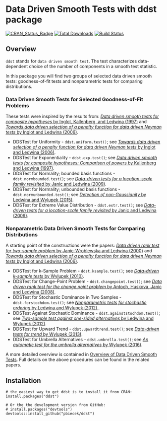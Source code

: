 # Data Driven Smooth Tests with ddst package

[![CRAN_Status_Badge](http://www.r-pkg.org/badges/version/ddst)](http://cran.r-project.org/web/packages/ddst)
[![Total Downloads](http://cranlogs.r-pkg.org/badges/grand-total/ddst?color=orange)](http://cranlogs.r-pkg.org/badges/grand-total/ddst)
[![Build Status](https://api.travis-ci.org/pbiecek/ddst.png)](https://travis-ci.org/pbiecek/ddst)

## Overview

`ddst` stands for `data driven smooth test`. The test characterizes data-dependent choice of the number of components in a smooth test statistic.

In this package you will find two groups of selected data driven smooth tests: goodness-of-fit tests and nonparametric tests for comparing distributions.
    
### Data Driven Smooth Tests for Selected Goodness-of-Fit Problems

These tests were inspired by the results from: [*Data driven smooth tests for composite hypotheses* by Inglot, Kallenberg, and Ledwina (1997)](https://projecteuclid.org/euclid.aos/1069362746) and [*Towards data driven selection of a penalty function for data driven Neyman tests* by Inglot and Ledwina (2006)](https://www.sciencedirect.com/science/article/pii/S0024379505005082).


* DDSTest for Uniformity - `ddst.uniform.test()`; see [*Towards data driven selection of a penalty function for data driven Neyman tests* by Inglot and Ledwina (2006)](https://www.sciencedirect.com/science/article/pii/S0024379505005082).
* DDSTest for Exponentiality - `ddst.exp.test()`; see [*Data driven smooth tests for composite hypotheses: Comparison of powers* by Kallenberg and Ledwina (1997)](https://www.tandfonline.com/doi/abs/10.1080/00949659708811850).
* DDSTest for Normality; bounded basis functions - `ddst.normbounded.test()`; see [*Data-driven tests for a location-scale family revisited* by Janic and Ledwina (2009)](https://link.springer.com/article/10.1080/15598608.2009.10411952).
* DDSTest for Normality; unbounded basis functions - `ddst.normunbounded.test()`; see [*Detection of non-Gaussianity* by Ledwina and Wylupek (2015)](https://www.tandfonline.com/doi/abs/10.1080/00949655.2014.983110?journalCode=gscs20).
* DDSTest for Extreme Value Distribution - `ddst.extr.test()`; see [*Data-driven tests for a location-scale family revisited* by Janic and Ledwina (2009)](https://link.springer.com/article/10.1080/15598608.2009.10411952).


### Nonparametric Data Driven Smooth Tests for Comparing Distributions

A starting point of the constructions were the papers: [*Data driven rank test for two-sample problem* by Janic-Wroblewska and Ledwina (2000)](https://www.jstor.org/stable/4616603?seq=1#page_scan_tab_contents) and [*Towards data driven selection of a penalty function for data driven Neyman tests* by Inglot and Ledwina (2006)](https://www.sciencedirect.com/science/article/pii/S0024379505005082).

* DDSTest for k-Sample Problem - `ddst.ksample.test()`; see [*Data-driven k-sample tests* by Wylupek (2010)](https://www.jstor.org/stable/40586684?seq=1).
* DDSTest for Change-Point Problem - `ddst.changepoint.test()`; see [*Data driven rank test for the change point problem* by Antoch, Huskova, Janic and Ledwina (2008)](https://link.springer.com/article/10.1007/s00184-007-0139-2).
* DDSTest for Stochastic Dominance in Two Samples - `ddst.forstochdom.test()`; see [*Nonparametric tests for stochastic ordering* by Ledwina and Wylupek (2012) ](https://link.springer.com/article/10.1007/s11749-011-0278-7).
* DDSTest Against Stochastic Dominance - `ddst.againststochdom.test()`; see [*Two-sample test against one-sided alternatives* by Ledwina and Wylupek (2012)](https://onlinelibrary.wiley.com/doi/abs/10.1111/j.1467-9469.2011.00787.x).
* DDSTest for Upward Trend - `ddst.upwardtrend.test()`; see [*Data-driven tests for trend* by Wylupek (2013)](https://www.tandfonline.com/doi/abs/10.1080/03610926.2012.697967).
* DDSTest for Umbrella Alternatives - `ddst.umbrella.test()`; see [*An automatic test for the umbrella alternatives* by Wylupek (2016)](https://onlinelibrary.wiley.com/doi/abs/10.1111/sjos.12231).

A more detailed overview is contained in [Overview of Data Driven Smooth Tests](http://www.biecek.pl/R/ddst/description.pdf). Full details on the above procedures can be found in the related papers.

## Installation

```{r}
# the easiest way to get ddst is to install it from CRAN:
install.packages("ddst")

# Or the the development version from GitHub:
# install.packages("devtools")
devtools::install_github("pbiecek/ddst")
```
